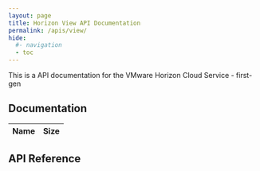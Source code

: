 ```yaml
---
layout: page
title: Horizon View API Documentation
permalink: /apis/view/
hide:
  #- navigation
  - toc
---
```


This is a API documentation for the VMware Horizon Cloud Service - first-gen

## Documentation  
| Name | Size |
| --- | --- |


## API Reference
<swagger-ui src="./HCS_20_2_swagger.json"/>